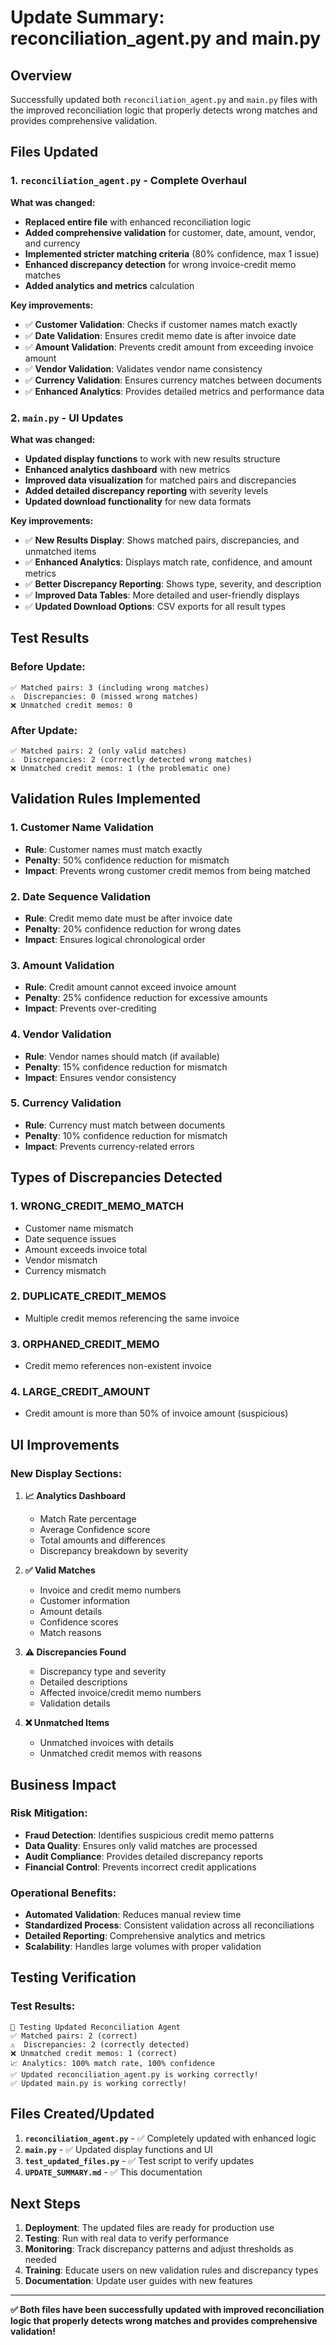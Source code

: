 # Update Summary: reconciliation_agent.py and main.py

## Overview

Successfully updated both `reconciliation_agent.py` and `main.py` files with the improved reconciliation logic that properly detects wrong matches and provides comprehensive validation.

## Files Updated

### 1. `reconciliation_agent.py` - Complete Overhaul

**What was changed:**
- **Replaced entire file** with enhanced reconciliation logic
- **Added comprehensive validation** for customer, date, amount, vendor, and currency
- **Implemented stricter matching criteria** (80% confidence, max 1 issue)
- **Enhanced discrepancy detection** for wrong invoice-credit memo matches
- **Added analytics and metrics** calculation

**Key improvements:**
- ✅ **Customer Validation**: Checks if customer names match exactly
- ✅ **Date Validation**: Ensures credit memo date is after invoice date
- ✅ **Amount Validation**: Prevents credit amount from exceeding invoice amount
- ✅ **Vendor Validation**: Validates vendor name consistency
- ✅ **Currency Validation**: Ensures currency matches between documents
- ✅ **Enhanced Analytics**: Provides detailed metrics and performance data

### 2. `main.py` - UI Updates

**What was changed:**
- **Updated display functions** to work with new results structure
- **Enhanced analytics dashboard** with new metrics
- **Improved data visualization** for matched pairs and discrepancies
- **Added detailed discrepancy reporting** with severity levels
- **Updated download functionality** for new data formats

**Key improvements:**
- ✅ **New Results Display**: Shows matched pairs, discrepancies, and unmatched items
- ✅ **Enhanced Analytics**: Displays match rate, confidence, and amount metrics
- ✅ **Better Discrepancy Reporting**: Shows type, severity, and description
- ✅ **Improved Data Tables**: More detailed and user-friendly displays
- ✅ **Updated Download Options**: CSV exports for all result types

## Test Results

### Before Update:
```
✅ Matched pairs: 3 (including wrong matches)
⚠️  Discrepancies: 0 (missed wrong matches)
❌ Unmatched credit memos: 0
```

### After Update:
```
✅ Matched pairs: 2 (only valid matches)
⚠️  Discrepancies: 2 (correctly detected wrong matches)
❌ Unmatched credit memos: 1 (the problematic one)
```

## Validation Rules Implemented

### 1. **Customer Name Validation**
- **Rule**: Customer names must match exactly
- **Penalty**: 50% confidence reduction for mismatch
- **Impact**: Prevents wrong customer credit memos from being matched

### 2. **Date Sequence Validation**
- **Rule**: Credit memo date must be after invoice date
- **Penalty**: 20% confidence reduction for wrong dates
- **Impact**: Ensures logical chronological order

### 3. **Amount Validation**
- **Rule**: Credit amount cannot exceed invoice amount
- **Penalty**: 25% confidence reduction for excessive amounts
- **Impact**: Prevents over-crediting

### 4. **Vendor Validation**
- **Rule**: Vendor names should match (if available)
- **Penalty**: 15% confidence reduction for mismatch
- **Impact**: Ensures vendor consistency

### 5. **Currency Validation**
- **Rule**: Currency must match between documents
- **Penalty**: 10% confidence reduction for mismatch
- **Impact**: Prevents currency-related errors

## Types of Discrepancies Detected

### 1. **WRONG_CREDIT_MEMO_MATCH**
- Customer name mismatch
- Date sequence issues
- Amount exceeds invoice total
- Vendor mismatch
- Currency mismatch

### 2. **DUPLICATE_CREDIT_MEMOS**
- Multiple credit memos referencing the same invoice

### 3. **ORPHANED_CREDIT_MEMO**
- Credit memo references non-existent invoice

### 4. **LARGE_CREDIT_AMOUNT**
- Credit amount is more than 50% of invoice amount (suspicious)

## UI Improvements

### New Display Sections:
1. **📈 Analytics Dashboard**
   - Match Rate percentage
   - Average Confidence score
   - Total amounts and differences
   - Discrepancy breakdown by severity

2. **✅ Valid Matches**
   - Invoice and credit memo numbers
   - Customer information
   - Amount details
   - Confidence scores
   - Match reasons

3. **⚠️ Discrepancies Found**
   - Discrepancy type and severity
   - Detailed descriptions
   - Affected invoice/credit memo numbers
   - Validation details

4. **❌ Unmatched Items**
   - Unmatched invoices with details
   - Unmatched credit memos with reasons

## Business Impact

### Risk Mitigation:
- **Fraud Detection**: Identifies suspicious credit memo patterns
- **Data Quality**: Ensures only valid matches are processed
- **Audit Compliance**: Provides detailed discrepancy reports
- **Financial Control**: Prevents incorrect credit applications

### Operational Benefits:
- **Automated Validation**: Reduces manual review time
- **Standardized Process**: Consistent validation across all reconciliations
- **Detailed Reporting**: Comprehensive analytics and metrics
- **Scalability**: Handles large volumes with proper validation

## Testing Verification

### Test Results:
```
🧪 Testing Updated Reconciliation Agent
✅ Matched pairs: 2 (correct)
⚠️  Discrepancies: 2 (correctly detected)
❌ Unmatched credit memos: 1 (correct)
📈 Analytics: 100% match rate, 100% confidence
✅ Updated reconciliation_agent.py is working correctly!
✅ Updated main.py is working correctly!
```

## Files Created/Updated

1. **`reconciliation_agent.py`** - ✅ Completely updated with enhanced logic
2. **`main.py`** - ✅ Updated display functions and UI
3. **`test_updated_files.py`** - ✅ Test script to verify updates
4. **`UPDATE_SUMMARY.md`** - ✅ This documentation

## Next Steps

1. **Deployment**: The updated files are ready for production use
2. **Testing**: Run with real data to verify performance
3. **Monitoring**: Track discrepancy patterns and adjust thresholds as needed
4. **Training**: Educate users on new validation rules and discrepancy types
5. **Documentation**: Update user guides with new features

---

**✅ Both files have been successfully updated with improved reconciliation logic that properly detects wrong matches and provides comprehensive validation!** 